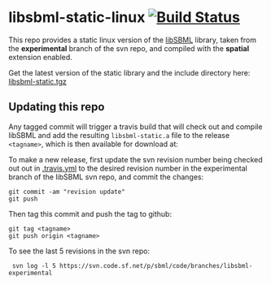 # libsbml-static-linux [![Build Status](https://travis-ci.org/lkeegan/libsbml-static-linux.svg?branch=master)](https://travis-ci.org/lkeegan/libsbml-static-linux)
This repo provides a static linux version of the [libSBML](http://sbml.org/SBML_Projects/libSBML) library, taken from the **experimental** branch of the svn repo, and compiled with the **spatial** extension enabled.

Get the latest version of the static library and the include directory here: [libsbml-static.tgz](https://github.com/lkeegan/libsbml-static-linux/releases/latest/download/libsbml-static.tgz)

## Updating this repo
Any tagged commit will trigger a travis build that will check out and compile libSBML and add the resulting `libsbml-static.a` file to the release `<tagname>`, which is then available for download at:

To make a new release, first update the svn revision number being checked out out in [.travis.yml](https://github.com/lkeegan/libsbml-static-linux/blob/c743a2b318f7c5be74c616e59cdc3fa206c768de/.travis.yml#L7) to the desired revision number in the experimental branch of the libSBML svn repo, and commit the changes:

```
git commit -am "revision update"
git push
```

Then tag this commit and push the tag to github:
```
git tag <tagname>
git push origin <tagname>
```

To see the last 5 revisions in the svn repo:
```
 svn log -l 5 https://svn.code.sf.net/p/sbml/code/branches/libsbml-experimental
```
